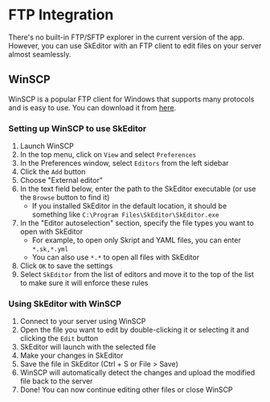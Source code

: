 ﻿---
prev:
   text: 'First Steps - Installation'
   link: '/en-US/first-steps/installation'
next: 
   text: 'Usage - Experiments'
   link: '/en-US/usage/experiments'
---

# FTP Integration

There's no built-in FTP/SFTP explorer in the current version of the app.
However, you can use SkEditor with an FTP client to edit files on your server almost seamlessly.

## WinSCP
WinSCP is a popular FTP client for Windows that supports many protocols and is easy to use.
You can download it from [here](https://winscp.net/eng/download.php).

### Setting up WinSCP to use SkEditor
1. Launch WinSCP
2. In the top menu, click on `View` and select `Preferences`
3. In the Preferences window, select `Editors` from the left sidebar
4. Click the `Add` button
5. Choose "External editor"
6. In the text field below, enter the path to the SkEditor executable (or use the `Browse` button to find it)
    - If you installed SkEditor in the default location, it should be something like `C:\Program Files\SkEditor\SkEditor.exe`
7. In the "Editor autoselection" section, specify the file types you want to open with SkEditor
    - For example, to open only Skript and YAML files, you can enter `*.sk,*.yml`
    - You can also use `*.*` to open all files with SkEditor
8. Click `OK` to save the settings
9. Select `SkEditor` from the list of editors and move it to the top of the list to make sure it will enforce these rules

### Using SkEditor with WinSCP
1. Connect to your server using WinSCP
2. Open the file you want to edit by double-clicking it or selecting it and clicking the `Edit` button
3. SkEditor will launch with the selected file
4. Make your changes in SkEditor
5. Save the file in SkEditor (Ctrl + S or File > Save)
6. WinSCP will automatically detect the changes and upload the modified file back to the server
7. Done! You can now continue editing other files or close WinSCP